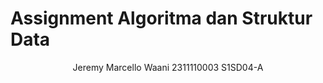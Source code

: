 # Assignment Algoritma dan Struktur Data
<p align="center">
Jeremy Marcello Waani
2311110003
S1SD04-A
</p>
